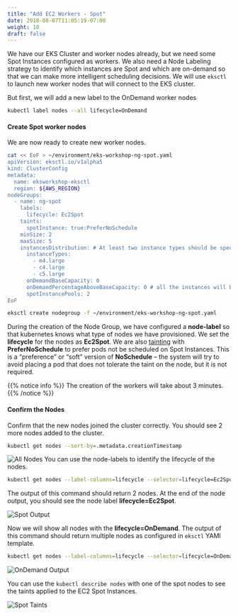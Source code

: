 ```yaml
---
title: "Add EC2 Workers - Spot"
date: 2018-08-07T11:05:19-07:00
weight: 10
draft: false
---
```

We have our EKS Cluster and worker nodes already, but we need some Spot Instances configured as workers. We also need a Node Labeling strategy to identify which instances are Spot and which are on-demand so that we can make more intelligent scheduling decisions. We will use `eksctl` to launch new worker nodes that will connect to the EKS cluster.

But first, we will add a new label to the OnDemand worker nodes

```bash
kubectl label nodes --all lifecycle=OnDemand
```

#### Create Spot worker nodes

We are now ready to create new worker nodes.

```bash
cat << EoF > ~/environment/eks-workshop-ng-spot.yaml
apiVersion: eksctl.io/v1alpha5
kind: ClusterConfig
metadata:
  name: eksworkshop-eksctl 
  region: ${AWS_REGION}
nodeGroups:
  - name: ng-spot
    labels:
      lifecycle: Ec2Spot
    taints:
      spotInstance: true:PreferNoSchedule
    minSize: 2
    maxSize: 5
    instancesDistribution: # At least two instance types should be specified
      instanceTypes:
        - m4.large
        - c4.large
        - c5.large
      onDemandBaseCapacity: 0
      onDemandPercentageAboveBaseCapacity: 0 # all the instances will be spot instances
      spotInstancePools: 2
EoF

eksctl create nodegroup -f ~/environment/eks-workshop-ng-spot.yaml
```

During the creation of the Node Group, we have configured a **node-label** so that kubernetes knows what type of nodes we have provisioned. We set the **lifecycle** for the nodes as **Ec2Spot**. We are also [tainting](https://kubernetes.io/docs/concepts/configuration/taint-and-toleration/) with **PreferNoSchedule** to prefer pods not be scheduled on Spot Instances. This is a “preference” or “soft” version of **NoSchedule** – the system will try to avoid placing a pod that does not tolerate the taint on the node, but it is not required.

{{% notice info %}}
The creation of the workers will take about 3 minutes.
{{% /notice %}}

#### Confirm the Nodes

Confirm that the new nodes joined the cluster correctly. You should see 2 more nodes added to the cluster.

```bash
kubectl get nodes --sort-by=.metadata.creationTimestamp
```

![All Nodes](/images/spotworkers/spot_get_nodes.png)
You can use the node-labels to identify the lifecycle of the nodes.

```bash
kubectl get nodes --label-columns=lifecycle --selector=lifecycle=Ec2Spot
```

The output of this command should return 2 nodes. At the end of the node output, you should see the node label **lifecycle=Ec2Spot**.

![Spot Output](/images/spotworkers/spot_get_spot.png)

Now we will show all nodes with the **lifecycle=OnDemand**. The output of this command should return multiple nodes as configured in `eksctl` YAMl template.

```bash
kubectl get nodes --label-columns=lifecycle --selector=lifecycle=OnDemand
```

![OnDemand Output](/images/spotworkers/spot_get_od.png)

You can use the `kubectl describe nodes` with one of the spot nodes to see the taints applied to the EC2 Spot Instances.

![Spot Taints](/images/spotworkers/instance_taints.png)
